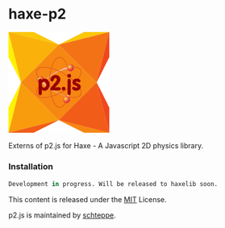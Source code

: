 haxe-p2
=======

![haxe p2 logo](https://raw.githubusercontent.com/adireddy/haxe-p2/master/logo.png)

Externs of p2.js for Haxe - A Javascript 2D physics library.

### Installation ###

```haxe
Development in progress. Will be released to haxelib soon.
```


This content is released under the [MIT](http://opensource.org/licenses/MIT) License.

p2.js is maintained by [schteppe](https://github.com/schteppe).
